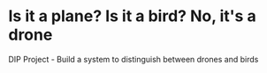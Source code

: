 # Is it a plane? Is it a bird? No, it's a drone
DIP Project - Build a system to distinguish between drones and birds
